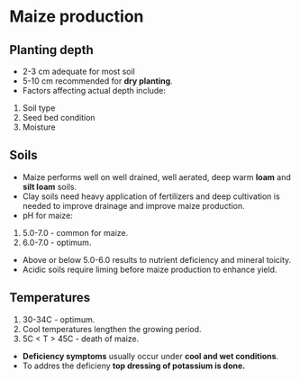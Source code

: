 # Maize production

## Planting depth
- 2-3 cm adequate for most soil  
- 5-10 cm recommended for __dry planting__.  
- Factors affecting actual depth include:  
1. Soil type  
2. Seed bed condition  
3. Moisture  

## Soils
- Maize performs well on well drained, well aerated, deep warm __**loam**__ and __**silt loam**__ soils.  
- Clay soils need heavy application of fertilizers and deep cultivation is needed to improve drainage and improve maize production.  
- pH for maize:  
1. 5.0-7.0 - common for maize.  
2. 6.0-7.0 - optimum.  

- Above or below 5.0-6.0 results to nutrient deficiency and mineral toicity.  
- Acidic soils require liming before maize production to enhance yield.  

## Temperatures
1. 30-34C - optimum.  
2. Cool temperatures lengthen the growing period.  
3. 5C < T > 45C - death of maize.  

- **Deficiency symptoms** usually occur under __**cool and wet conditions**__.  
- To addres the deficieny **top dressing of potassium is done.**

